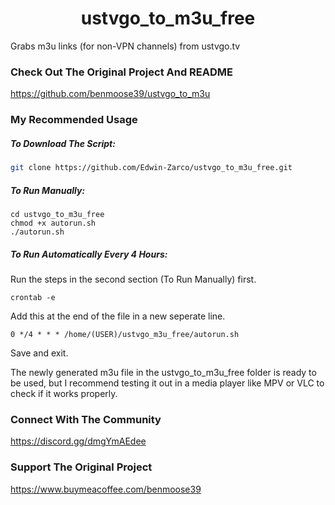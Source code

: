 <h1 align="center"> ustvgo_to_m3u_free </h1>

Grabs m3u links (for non-VPN channels) from ustvgo.tv

### Check Out The Original Project And README

https://github.com/benmoose39/ustvgo_to_m3u

### My Recommended Usage

##### To Download The Script:

``` bash
git clone https://github.com/Edwin-Zarco/ustvgo_to_m3u_free.git
```

##### To Run Manually:

```
cd ustvgo_to_m3u_free
chmod +x autorun.sh
./autorun.sh
```

##### To Run Automatically Every 4 Hours:

Run the steps in the second section (To Run Manually) first.

```
crontab -e
```

Add this at the end of the file in a new seperate line.

```
0 */4 * * * /home/(USER)/ustvgo_m3u_free/autorun.sh
```

Save and exit. 

The newly generated m3u file in the ustvgo_to_m3u_free folder is ready to be used, but I recommend testing it out in a media player like MPV or VLC to check if it works properly.

### Connect With The Community

https://discord.gg/dmgYmAEdee

### Support The Original Project

https://www.buymeacoffee.com/benmoose39
